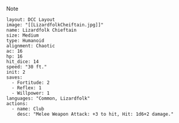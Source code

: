 > [!NOTE]
> ```statblock
> layout: DCC Layout
> image: "[[LizardfolkCheiftain.jpg]]"
> name: Lizardfolk Chieftain
> size: Medium
> type: Humanoid
> alignment: Chaotic
> ac: 16
> hp: 16
> hit_dice: 14
> speed: "30 ft."
> init: 2
> saves:
>   - Fortitude: 2 
>   - Reflex: 1
>   - Willpower: 1
> languages: "Common, Lizardfolk"
> actions:
>   - name: Club
>     desc: "Melee Weapon Attack: +3 to hit, Hit: 1d6+2 damage."
> ```
